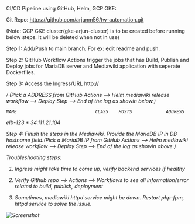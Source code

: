 
CI/CD Pipeline using GitHub, Helm, GCP GKE:

Git Repo: https://github.com/arjunm56/tw-automation.git


(Note: GCP GKE cluster(gke-arjun-cluster) is to be created before running below steps. It will be deleted when not in use)


Step 1: Add/Push to main branch. For ex: edit readme and push.

Step 2: GitHub Workflow Actions trigger the jobs that has Build, Publish and Deploy jobs for MariaDB server and Mediawiki application with seperate Dockerfiles. 

Step 3: Access the Ingress/URL http://<ADDRESS>/ (Pick a ADDRESS from GitHub Actions 
--> Helm mediawiki release workflow --> Deploy Step --> End of the log as showin below.)

    NAME                              CLASS    HOSTS             ADDRESS          
elb-123                           <none>   *                 34.111.21.104 

Step 4: Finish the steps in the Mediawiki. Provide the MariaDB IP in DB hostname field.(Pick a MariaDB IP from GitHub Actions --> Helm mediawiki release workflow --> Deploy Step --> End of the log as showin above.)

Troubleshooting steps:

1. Ingress might take time to come up, verify backend services if healthy

2. Verify Github repo --> Actions --> Workflows to see all information/error related to build, publish, deployment

3. Sometimes, mediawiki httpd service might be down. Restart php-fpm, httpd service to solve the issue.


![Screenshot](https://user-images.githubusercontent.com/65848674/168481954-09a23240-16e8-4edb-9176-cf2690cb90b3.JPG)
